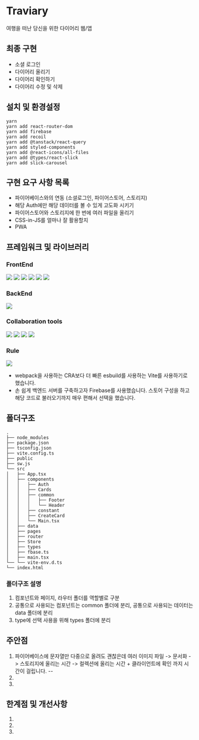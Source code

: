 # Traviary
여행을 떠난 당신을 위한 다이어리 웹/앱

## 최종 구현
- 소셜 로그인
- 다이어리 올리기
- 다이어리 확인하기
- 다이어리 수정 및 삭제

## 설치 및 환경설정
```
yarn
yarn add react-router-dom
yarn add firebase
yarn add recoil
yarn add @tanstack/react-query
yarn add styled-components
yarn add @react-icons/all-files
yarn add @types/react-slick
yarn add slick-carousel
```

## 구현 요구 사항 목록
- 파이어베이스와의 연동 (소셜로그인, 파이어스토어, 스토리지)
- 해당 Auth에만 해당 데이터를 볼 수 있게 고도화 시키기
- 파이어스토어와 스토리지에 한 번에 여러 파일을 올리기
- CSS-in-JS를 얼마나 잘 활용할지
- PWA

## 프레임워크 및 라이브러리
### FrontEnd

<img src="https://img.shields.io/badge/Vite-646CFF?style=for-the-badge&logo=Vite&logoColor=white"> <img src="https://img.shields.io/badge/Typescript-3178C6?style=for-the-badge&logo=Typescript&logoColor=white"> <img src="https://img.shields.io/badge/React-61DAFB?style=for-the-badge&logo=React&logoColor=white"> <img src="https://img.shields.io/badge/Styledcomponents-DB7093?style=for-the-badge&logo=Styledcomponents&logoColor=white"> <img src="https://img.shields.io/badge/Axios-5A29E4?style=for-the-badge&logo=Axios&logoColor=white"> <img src="https://img.shields.io/badge/React Router-CA4245?style=for-the-badge&logo=React Router&logoColor=white">

### BackEnd
<img src="https://img.shields.io/badge/Firebase-FFCA28?style=for-the-badge&logo=Firebase&logoColor=white">

### Collaboration tools
<img src="https://img.shields.io/badge/Git-F05032?style=for-the-badge&logo=Git&logoColor=white"> <img src="https://img.shields.io/badge/GitHub-181717?style=for-the-badge&logo=GitHub&logoColor=white"> <img src="https://img.shields.io/badge/Notion-FFFFFF?style=for-the-badge&logo=Notion&logoColor=000000"> <img src="https://img.shields.io/badge/Discord-5865F2?style=for-the-badge&logo=Discord&logoColor=white">

### Rule
<img src="https://img.shields.io/badge/Prettier-F7B93E?style=for-the-badge&logo=Prettier&logoColor=white">

- webpack을 사용하는 CRA보다 더 빠른 esbuild를 사용하는 Vite를 사용하기로 했습니다.
- 손 쉽게 백엔드 서버를 구축하고자 Firebase를 사용했습니다. 스토어 구성을 하고 해당 코드로 불러오기까지 매우 편해서 선택을 했습니다.

## 폴더구조
```
.
├── node_modules
├── package.json
├── tsconfig.json
├── vite.config.ts
├── public
├── sw.js
└── src
│   ├── App.tsx
│   ├── components
│   │   ├── Auth
│   │   ├── Cards
│   │   ├── common
│   │   │   ├── Footer
│   │   │   └── Header
│   │   ├── constant
│   │   ├── CreateCard
│   │   └── Main.tsx
│   ├── data
│   ├── pages
│   ├── router
│   ├── Store
│   ├── types
│   ├── fbase.ts
│   ├── main.tsx
└── └── vite-env.d.ts
└── index.html
```
### 폴더구조 설명
1. 컴포넌트와 페이지, 라우터 폴더를 역할별로 구분
2. 공통으로 사용되는 컴포넌트는 common 폴더에 분리, 공통으로 사용되는 데이터는 data 폴더에 분리
3. type에 선택 사용을 위해 types 폴더에 분리

## 주안점
1. 파이어베이스에 문자열만 다중으로 올려도 괜찮은데 여러 이미지 파일 -> 문서화 -> 스토리지에 올리는 시간 -> 컬렉션에 올리는 시간 + 클라이언트에 확인 까지 시간이 걸립니다.
-- 
3.
4.

## 한계점 및 개선사항
1.
2.
3.
